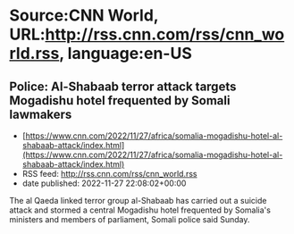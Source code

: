 # Source:CNN World, URL:http://rss.cnn.com/rss/cnn_world.rss, language:en-US

## Police: Al-Shabaab terror attack targets Mogadishu hotel frequented by Somali lawmakers
 - [https://www.cnn.com/2022/11/27/africa/somalia-mogadishu-hotel-al-shabaab-attack/index.html](https://www.cnn.com/2022/11/27/africa/somalia-mogadishu-hotel-al-shabaab-attack/index.html)
 - RSS feed: http://rss.cnn.com/rss/cnn_world.rss
 - date published: 2022-11-27 22:08:02+00:00

The al Qaeda linked terror group al-Shabaab has carried out a suicide attack and stormed a central Mogadishu hotel frequented by Somalia's ministers and members of parliament, Somali police said Sunday.

